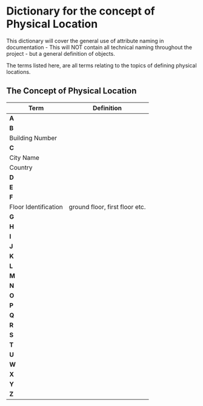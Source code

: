 # **Dictionary for the concept of Physical Location**

This dictionary will cover the general use of attribute naming in documentation - This will NOT contain all technical naming throughout the project - but a general definition of objects.

The terms listed here, are all terms relating to the topics of defining physical locations.

## **The Concept of Physical Location**

| Term   | Definition    |
|----------|-------------|
| **A** |   |
| **B** |   |
| Building Number |   |
| **C** |   |
| City Name |   |
| Country |   |
| **D** |   |
| **E** |   |
| **F** |   |
| Floor Identification |  ground floor, first floor etc. |
| **G** |   |
| **H** |   |
| **I** |   |
| **J** |   |
| **K** |   |
| **L** |   |
| **M** |   |
| **N** |   |
| **O** |   |
| **P** |   |
| **Q** |   |
| **R** |   |
| **S** |   |
| **T** |   |
| **U** |   |
| **W** |   |
| **X** |   |
| **Y** |   |
| **Z** |   |
